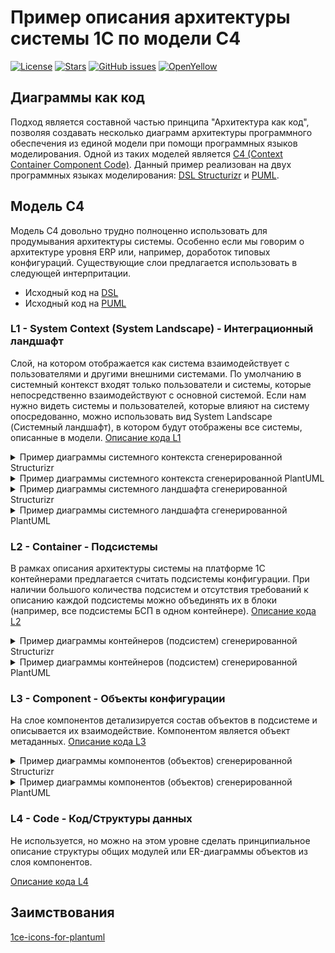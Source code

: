 # Пример описания архитектуры системы 1С по модели C4

[![License](https://img.shields.io/github/license/ivanmolodec/c4-1c-example?style=badge)](https://github.com/ivanmolodec/c4-1c-example/blob/main/LICENSE)
[![Stars](https://img.shields.io/github/stars/ivanmolodec/c4-1c-example.svg?label=Github%20%E2%98%85&a)](https://github.com/ivanmolodec/c4-1c-example/stargazers)
[![GitHub issues](https://img.shields.io/github/issues-raw/ivanmolodec/c4-1c-example?style=badge)](https://github.com/ivanmolodec/c4-1c-example/issues)
[![OpenYellow](https://img.shields.io/endpoint?url=https://openyellow.neocities.org/badges/4/810243719.json)](https://openyellow.notion.site/openyellow/24727888daa641af95514b46bee4d6f2?p=28092b301c0640c0aebaaee53846692c&amp;pm=s)

## Диаграммы как код

Подход является составной частью принципа "Архитектура как код", позволяя создавать несколько диаграмм архитектуры программного обеспечения из единой модели при помощи программных языков моделирования. Одной из таких моделей является [C4 (Context Container Component Code)](https://c4model.com/). Данный пример реализован на двух программных языках моделирования: [DSL Structurizr](https://structurizr.com/dsl) и [PUML](https://plantuml.com/).

## Модель C4

Модель С4 довольно трудно полноценно использовать для продумывания архитектуры системы. Особенно если мы говорим о архитектуре уровня ERP или, например, доработок типовых конфигураций. Существующие слои предлагается использовать в следующей интерпритации.

- Исходный код на [DSL](dsl)
- Исходный код на [PUML](puml)

### L1 - System Context (System Landscape) - Интеграционный ландшафт

Слой, на котором отображается как система взаимодействует с пользователями и другими внешними системами. По умолчанию в системный контекст входят только пользователи и системы, которые непосредственно взаимодействуют с основной системой. Если нам нужно видеть системы и пользователей, которые влияют на систему опосредованно, можно использовать вид System Landscape (Системный ландшафт), в котором будут отображены все системы, описанные в модели.
[Описание кода L1](docs/L1SystemContext.md)

<details><summary>Пример диаграммы системного контекста сгенерированной Structurizr</summary>

![image](docs/img/structurizrSystemContext.png)

</details>
<details><summary>Пример диаграммы системного контекста сгенерированной PlantUML</summary>

![image](out/SystemContext.svg)

</details>
<details><summary>Пример диаграммы системного ландшафта сгенерированной Structurizr</summary>

![image](docs/img/structurizrSystemLandscape.png)

</details>
<details><summary>Пример диаграммы системного ландшафта сгенерированной PlantUML</summary>

![image](out/SystemLandscape.svg)

</details>

### L2 - Container - Подсистемы

В рамках описания архитектуры системы на платформе 1С контейнерами предлагается считать подсистемы конфигурации. При наличии большого количества подсистем и отсутствия требований к описанию каждой подсистемы можно объединять их в блоки (например, все подсистемы БСП в одном контейнере).
[Описание кода L2](docs/L2Container.md)

<details><summary>Пример диаграммы контейнеров (подсистем) сгенерированной Structurizr</summary>

![image](docs/img/structurizrContainer.png)

</details>
<details><summary>Пример диаграммы контейнеров (подсистем) сгенерированной PlantUML</summary>

![image](out/Container.svg)

</details>

### L3 - Component - Объекты конфигурации

На слое компонентов детализируется состав объектов в подсистеме и описывается их взаимодействие. Компонентом является объект метаданных.
[Описание кода L3](docs/L3Component.md)

<details><summary>Пример диаграммы компонентов (объектов) сгенерированной Structurizr</summary>

![image](docs/img/structurizrComponent.png)

</details>
<details><summary>Пример диаграммы компонентов (объектов) сгенерированной PlantUML</summary>

![image](out/Component.svg)

</details>

### L4 - Code - Код/Структуры данных

Не используется, но можно на этом уровне сделать принципиальное описание структуры общих модулей или ER-диаграммы объектов из слоя компонентов.

[Описание кода L4](docs/L4Code.md)

## Заимствования

[1ce-icons-for-plantuml](https://github.com/ovcharenko-di/1ce-icons-for-plantuml)
